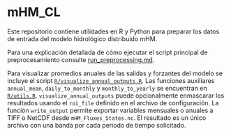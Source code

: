 # mHM_CL

Este repositorio contiene utilidades en R y Python para preparar los datos de entrada del modelo hidrológico distribuido mHM.

Para una explicación detallada de cómo ejecutar el script principal de preprocesamiento consulte [run_preprocessing.md](run_preprocessing.md).

Para visualizar promedios anuales de las salidas y forzantes del modelo se incluye el script [`R/visualize_annual_outputs.R`](R/visualize_annual_outputs.R).  Las funciones auxiliares `annual_mean`, `daily_to_monthly` y `monthly_to_yearly` se encuentran en [`R/utils.R`](R/utils.R). `visualize_annual_outputs` puede opcionalmente enmascarar los resultados usando el `roi_file` definido en el archivo de configuración.
La función `write_output` permite exportar variables mensuales o anuales a TIFF o NetCDF desde `mHM_Fluxes_States.nc`. El resultado es un único archivo con una banda por cada periodo de tiempo solicitado.
